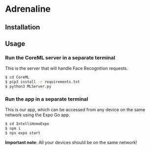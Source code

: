 # Adrenaline

## Installation

## Usage

### Run the CoreML server in a separate terminal
This is the server that will handle Face Recognition requests.
```bash
$ cd CoreML
$ pip3 install -r requirements.txt
$ python3 MLServer.py
```
### Run the app in a separate terminal
This is our app, which can be accessed from any device on the same network using the Expo Go app.
```bash
$ cd IntelliHomeExpo
$ npm i
$ npx expo start
```
**Important note**: All your devices should be on the same network!
